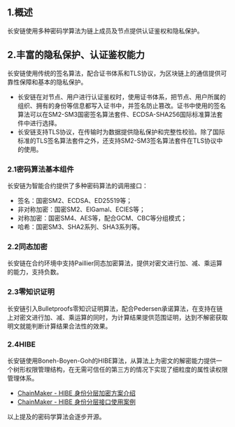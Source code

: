 

## 1.概述
长安链使用多种密码学算法为链上成员及节点提供认证鉴权和隐私保护。

## 2.丰富的隐私保护、认证鉴权能力
长安链使用传统的签名算法，配合证书体系和TLS协议，为区块链上的通信提供可靠性保障和基本的隐私保护。

- 长安链在对节点、用户进行认证鉴权时，使用证书体系，把节点、用户所属的组织、拥有的身份等信息都写入证书中，并签名防止篡改。证书中使用的签名算法可以在SM2-SM3国密签名算法套件、ECDSA-SHA256国际标准算法套件中进行选择。
- 长安链支持TLS协议，在传输时为数据提供隐私保护和完整性校验。除了国际标准的TLS签名算法套件之外，还支持SM2-SM3签名算法套件在TLS协议中的使用。

### 2.1密码算法基本组件

长安链为智能合约提供了多种密码算法的调用接口：
- 签名：国密SM2、ECDSA、ED25519等；
- 非对称加密：国密SM2、ElGamal、ECIES等；
- 对称加密：国密SM4、AES等，配合GCM、CBC等分组模式；
- 哈希：国密SM3、SHA2系列、SHA3系列等。

### 2.2同态加密
长安链在合约环境中支持Paillier同态加密算法，提供对密文进行加、减、乘运算的能力，支持负数。

### 2.3零知识证明
长安链引入Bulletproofs零知识证明算法，配合Pedersen承诺算法，在支持在链上对密文进行加、减、乘运算的同时，为计算结果提供范围证明，达到不解密获取明文就能判断计算结果合法性的效果。

### 2.4HIBE
长安链使用Boneh-Boyen-Goh的HIBE算法，从算法上为密文的解密能力提供一个树形权限管理结构，在无需可信任的第三方的情况下实现了细粒度的属性读权限管理体系。

- [ChainMaker - HIBE 身份分层加密方案介绍](./14、ChainMaker身份分层加密方案介绍.md)
- [ChainMaker - HIBE 身份分层接口使用案例](../operation/5、HIBE接口、工具介绍及用例.md)

以上提及的密码学算法会逐步开源。